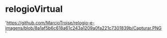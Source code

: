 # relogioVirtual


'https://github.com/MarcioTroise/relogio-e-imagens/blob/8a1af5b6c618a61c243a1209a0fa221c7301839b/Capturar.PNG'
